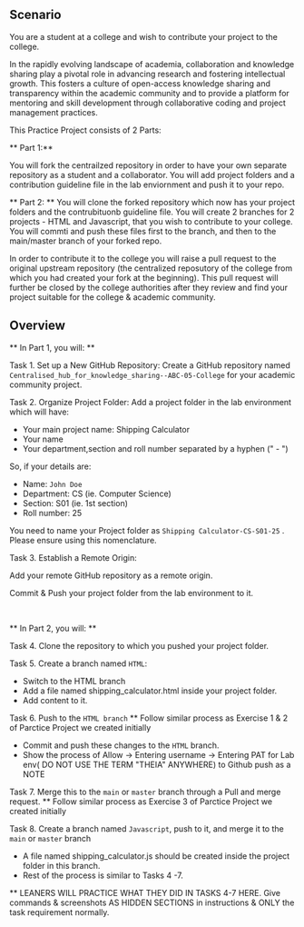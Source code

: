 ## Scenario

You are a student at a college and wish to contribute your project to the college.

In the rapidly evolving landscape of academia, collaboration and knowledge sharing play a pivotal role in advancing research and fostering intellectual growth.  This fosters a culture of open-access knowledge sharing and transparency within the academic community and to provide a platform for mentoring and skill development through collaborative coding and project management practices. 

This Practice Project consists of 2 Parts:

** Part 1:**

You will fork the centrailzed repository in order to have your own separate repository as a student and a collaborator. You will add project folders and a contribution guideline file in the lab enviornment and push it to your repo. 

** Part 2: **
You will clone the forked repository which now has your project folders and the contrubituonb guideline file. You will create 2 branches for 2 projects - HTML and Javascript, that you wish to contribute to your college. You will commti and push these files first to the branch, and then to the main/master branch of your forked repo. 

In order to contribute it to the college you will raise a pull request to the original upstream repository (the centralized reposutory of the college from which you had created your fork at the beginning). This pull request will further be closed by the college authorities after they review and find your project suitable for the college & academic community.


## Overview


** In Part 1, you will:  **

Task 1. Set up a New GitHub Repository:
Create a GitHub repository named  `Centralised_hub_for_knowledge_sharing--ABC-05-College` for your academic community project.

Task 2. Organize Project Folder:
Add a project folder in the lab environment which will have:
- Your main project name: Shipping Calculator
- Your name
- Your department,section and roll number separated by a hyphen (" - ")

So, if your details are:
- Name: `John Doe`
- Department: CS (ie. Computer Science)
- Section: S01  (ie. 1st section)
- Roll number: 25

You need to name your Project folder as `Shipping Calculator-CS-S01-25` . Please ensure using this nomenclature.

Task 3. Establish a Remote Origin:

Add your remote GitHub repository as a remote origin.

Commit & Push your project folder from the lab environment to it.

<br>

** In Part 2, you will: **

Task 4. Clone the repository to which you pushed your project folder.

Task 5. Create a branch named `HTML`:

- Switch to the HTML branch
- Add a file named shipping_calculator.html inside your project folder.
- Add content to it.

Task 6. Push to the `HTML branch`
** Follow similar process as Exercise 1 & 2 of Parctice Project we created initially
- Commit and push these changes to the `HTML` branch.
- Show the process of Allow -> Entering username -> Entering PAT for Lab env( DO NOT USE THE TERM "THEIA" ANYWHERE) to Github push as a NOTE


Task 7. Merge this to the `main` or `master` branch through a Pull and merge request.
** Follow similar process as Exercise 3 of Parctice Project we created initially

Task 8. Create a branch named `Javascript`, push to it, and merge it to the `main` or `master` branch

- A file named shipping_calculator.js should be created inside the project folder in this branch.
- Rest of the process is similar to Tasks 4 -7.

** LEANERS WILL PRACTICE WHAT THEY DID IN TASKS 4-7 HERE. Give commands & screenshots AS HIDDEN SECTIONS in instructions & ONLY the task requirement normally.


